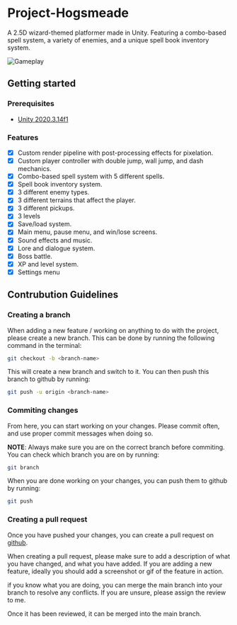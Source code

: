 # Project-Hogsmeade
A 2.5D wizard-themed platformer made in Unity. Featuring a combo-based spell system, a variety of enemies, and a unique spell book inventory system.

![Gameplay](./Eldermyst%20(1).gif)

## Getting started

### Prerequisites

- [Unity 2020.3.14f1](https://unity.com/)

### Features

- [x] Custom render pipeline with post-processing effects for pixelation.
- [x] Custom player controller with double jump, wall jump, and dash mechanics.
- [x] Combo-based spell system with 5 different spells.
- [x] Spell book inventory system.
- [x] 3 different enemy types.
- [x] 3 different terrains that affect the player.
- [x] 3 different pickups.
- [x] 3 levels 
- [x] Save/load system.
- [x] Main menu, pause menu, and win/lose screens.
- [x] Sound effects and music.
- [x] Lore and dialogue system.
- [x] Boss battle.
- [x] XP and level system.
- [x] Settings menu 
 
## Contrubution Guidelines


### Creating a branch

When adding a new feature / working on anything to do with the project, please create a new branch. This can be done by running the following command in the terminal:

```sh
git checkout -b <branch-name>
```

This will create a new branch and switch to it. You can then push this branch to github by running:

```sh
git push -u origin <branch-name>
```

### Commiting changes

From here, you can start working on your changes. Please commit often, and use proper commit messages when doing so.

**NOTE**: Always make sure you are on the correct branch before commiting. You can check which branch you are on by running:

```sh
git branch
```

When you are done working on your changes, you can push them to github by running:

```sh
git push
```

### Creating a pull request

Once you have pushed your changes, you can create a pull request on [github](https://github.com).

When creating a pull request, please make sure to add a description of what you have changed, and what you have added. If you are adding a new feature, ideally you should add a screenshot or gif of the feature in action.

if you know what you are doing, you can merge the main branch into your branch to resolve any conflicts. If you are unsure, please assign the review to me. 

Once it has been reviewed, it can be merged into the main branch.



